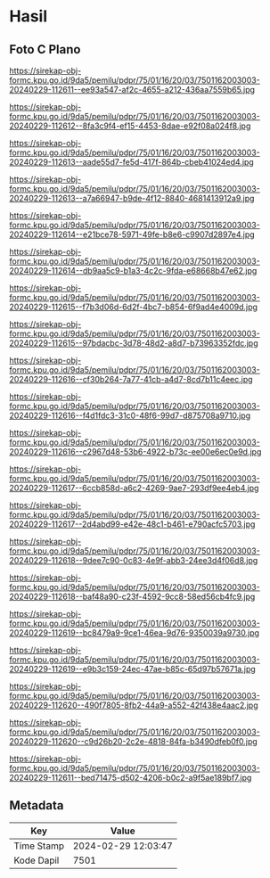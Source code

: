 # Hasil

## Foto C Plano

https://sirekap-obj-formc.kpu.go.id/9da5/pemilu/pdpr/75/01/16/20/03/7501162003003-20240229-112611--ee93a547-af2c-4655-a212-436aa7559b65.jpg

https://sirekap-obj-formc.kpu.go.id/9da5/pemilu/pdpr/75/01/16/20/03/7501162003003-20240229-112612--8fa3c9f4-ef15-4453-8dae-e92f08a024f8.jpg

https://sirekap-obj-formc.kpu.go.id/9da5/pemilu/pdpr/75/01/16/20/03/7501162003003-20240229-112613--aade55d7-fe5d-417f-864b-cbeb41024ed4.jpg

https://sirekap-obj-formc.kpu.go.id/9da5/pemilu/pdpr/75/01/16/20/03/7501162003003-20240229-112613--a7a66947-b9de-4f12-8840-4681413912a9.jpg

https://sirekap-obj-formc.kpu.go.id/9da5/pemilu/pdpr/75/01/16/20/03/7501162003003-20240229-112614--e21bce78-5971-49fe-b8e6-c9907d2897e4.jpg

https://sirekap-obj-formc.kpu.go.id/9da5/pemilu/pdpr/75/01/16/20/03/7501162003003-20240229-112614--db9aa5c9-b1a3-4c2c-9fda-e68668b47e62.jpg

https://sirekap-obj-formc.kpu.go.id/9da5/pemilu/pdpr/75/01/16/20/03/7501162003003-20240229-112615--f7b3d06d-6d2f-4bc7-b854-6f9ad4e4009d.jpg

https://sirekap-obj-formc.kpu.go.id/9da5/pemilu/pdpr/75/01/16/20/03/7501162003003-20240229-112615--97bdacbc-3d78-48d2-a8d7-b73963352fdc.jpg

https://sirekap-obj-formc.kpu.go.id/9da5/pemilu/pdpr/75/01/16/20/03/7501162003003-20240229-112616--cf30b264-7a77-41cb-a4d7-8cd7b11c4eec.jpg

https://sirekap-obj-formc.kpu.go.id/9da5/pemilu/pdpr/75/01/16/20/03/7501162003003-20240229-112616--f4d1fdc3-31c0-48f6-99d7-d875708a9710.jpg

https://sirekap-obj-formc.kpu.go.id/9da5/pemilu/pdpr/75/01/16/20/03/7501162003003-20240229-112616--c2967d48-53b6-4922-b73c-ee00e6ec0e9d.jpg

https://sirekap-obj-formc.kpu.go.id/9da5/pemilu/pdpr/75/01/16/20/03/7501162003003-20240229-112617--6ccb858d-a6c2-4269-9ae7-293df9ee4eb4.jpg

https://sirekap-obj-formc.kpu.go.id/9da5/pemilu/pdpr/75/01/16/20/03/7501162003003-20240229-112617--2d4abd99-e42e-48c1-b461-e790acfc5703.jpg

https://sirekap-obj-formc.kpu.go.id/9da5/pemilu/pdpr/75/01/16/20/03/7501162003003-20240229-112618--9dee7c90-0c83-4e9f-abb3-24ee3d4f06d8.jpg

https://sirekap-obj-formc.kpu.go.id/9da5/pemilu/pdpr/75/01/16/20/03/7501162003003-20240229-112618--baf48a90-c23f-4592-9cc8-58ed56cb4fc9.jpg

https://sirekap-obj-formc.kpu.go.id/9da5/pemilu/pdpr/75/01/16/20/03/7501162003003-20240229-112619--bc8479a9-9ce1-46ea-9d76-9350039a9730.jpg

https://sirekap-obj-formc.kpu.go.id/9da5/pemilu/pdpr/75/01/16/20/03/7501162003003-20240229-112619--e9b3c159-24ec-47ae-b85c-65d97b57671a.jpg

https://sirekap-obj-formc.kpu.go.id/9da5/pemilu/pdpr/75/01/16/20/03/7501162003003-20240229-112620--490f7805-8fb2-44a9-a552-42f438e4aac2.jpg

https://sirekap-obj-formc.kpu.go.id/9da5/pemilu/pdpr/75/01/16/20/03/7501162003003-20240229-112620--c9d26b20-2c2e-4818-84fa-b3490dfeb0f0.jpg

https://sirekap-obj-formc.kpu.go.id/9da5/pemilu/pdpr/75/01/16/20/03/7501162003003-20240229-112611--bed71475-d502-4206-b0c2-a9f5ae189bf7.jpg


## Metadata

| Key        | Value               |
| ---------- | ------------------- |
| Time Stamp | 2024-02-29 12:03:47 |
| Kode Dapil | 7501                |




